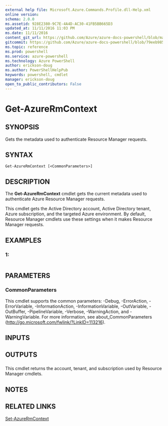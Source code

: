 ```yaml
---
external help file: Microsoft.Azure.Commands.Profile.dll-Help.xml
online version: 
schema: 2.0.0
ms.assetid: 928E2380-9C7E-4A4D-AC30-41FB5BB665D3
updated_at: 11/11/2016 11:03 PM
ms.date: 11/11/2016
content_git_url: https://github.com/Azure/azure-docs-powershell/blob/master/azureps-cmdlets-docs/ResourceManager/AzureRM.Profile/v2.1.0/Get-AzureRmContext.md
gitcommit: https://github.com/Azure/azure-docs-powershell/blob/79eeb985ea480979357fb4695832a0c3d29a48bf/azureps-cmdlets-docs/ResourceManager/AzureRM.Profile/v2.1.0/Get-AzureRmContext.md
ms.topic: reference
ms.prod: powershell
ms.service: azure-powershell
ms.technology: Azure PowerShell
author: erickson-doug
ms.author: PowerShellHelpPub
keywords: powershell, cmdlet
manager: erickson-doug
open_to_public_contributors: False
---
```


# Get-AzureRmContext

## SYNOPSIS
Gets the metadata used to authenticate Resource Manager requests.

## SYNTAX

```
Get-AzureRmContext [<CommonParameters>]
```

## DESCRIPTION
The **Get-AzureRmContext** cmdlet gets the current metadata used to authenticate Azure Resource Manager requests.

This cmdlet gets the Active Directory account, Active Directory tenant, Azure subscription, and the targeted Azure environment.
By default, Resource Manager cmdlets use these settings when it makes Resource Manager requests.

## EXAMPLES

### 1:
```

```

## PARAMETERS

### CommonParameters
This cmdlet supports the common parameters: -Debug, -ErrorAction, -ErrorVariable, -InformationAction, -InformationVariable, -OutVariable, -OutBuffer, -PipelineVariable, -Verbose, -WarningAction, and -WarningVariable. For more information, see about_CommonParameters (http://go.microsoft.com/fwlink/?LinkID=113216).

## INPUTS

## OUTPUTS

###  
This cmdlet returns the account, tenant, and subscription used by Resource Manager cmdlets.

## NOTES

## RELATED LINKS

[Set-AzureRmContext](xref:ResourceManager/AzureRM.Profile/v2.1.0/Set-AzureRmContext.md)


